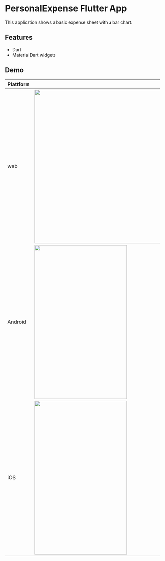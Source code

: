 # PersonalExpense Flutter App

This application shows a basic expense sheet with a bar chart.

## Features
- Dart
- Material Dart widgets 
## Demo

|  Plattform |   |
|---|---|
|  web |  <img src="demoWebFlutter.gif" width="500" height="500" /> |
|  Android | <img src="demoAndroidFlutter.gif" width="300" height="500" />  |
|  iOS | <img src="demoiOSFlutter.gif" width="300" height="500" />  |
